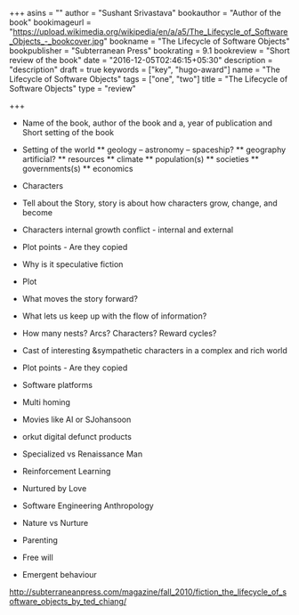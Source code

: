 +++
asins = ""
author = "Sushant Srivastava"
bookauthor = "Author of the book"
bookimageurl = "https://upload.wikimedia.org/wikipedia/en/a/a5/The_Lifecycle_of_Software_Objects_-_bookcover.jpg"
bookname = "The Lifecycle of Software Objects"
bookpublisher = "Subterranean Press"
bookrating = 9.1
bookreview = "Short review of the book"
date = "2016-12-05T02:46:15+05:30"
description = "description"
draft = true
keywords = ["key", "hugo-award"]
name = "The Lifecycle of Software Objects"
tags = ["one", "two"]
title = "The Lifecycle of Software Objects"
type = "review"

+++

* Name of the book, author of the book and a, year of publication and Short setting of the book

* Setting of the world
** geology – astronomy – spaceship?
** geography artificial?
** resources
** climate
** population(s)
** societies
** governments(s)
** economics


* Characters
* Tell about the Story, story is about how characters grow, change, and become
* Characters internal growth conflict - internal and external
* Plot points - Are they copied
* Why is it speculative fiction

* Plot
* What moves the story forward?
* What lets us keep up with the flow of information?
* How many nests? Arcs? Characters? Reward cycles?
* Cast of interesting &sympathetic characters in a complex and rich world
* Plot points - Are they copied

* Software platforms
* Multi homing
* Movies like AI or SJohansoon
* orkut digital defunct products
* Specialized vs Renaissance Man
* Reinforcement Learning
* Nurtured by Love
* Software Engineering Anthropology
* Nature vs Nurture
* Parenting
* Free will
* Emergent behaviour


http://subterraneanpress.com/magazine/fall_2010/fiction_the_lifecycle_of_software_objects_by_ted_chiang/
